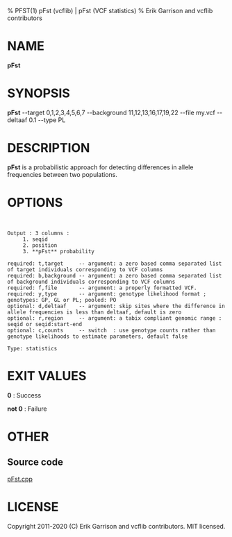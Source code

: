 % PFST(1) pFst (vcflib) | pFst (VCF statistics)
% Erik Garrison and vcflib contributors

# NAME

**pFst**

# SYNOPSIS

**pFst** --target 0,1,2,3,4,5,6,7 --background 11,12,13,16,17,19,22 --file my.vcf --deltaaf 0.1 --type PL

# DESCRIPTION

**pFst** is a probabilistic approach for detecting differences in allele frequencies between two populations.



# OPTIONS

```


Output : 3 columns :     
     1. seqid            
     2. position         
     3. **pFst** probability 

required: t,target     -- argument: a zero based comma separated list of target individuals corresponding to VCF columns       
required: b,background -- argument: a zero based comma separated list of background individuals corresponding to VCF columns   
required: f,file       -- argument: a properly formatted VCF.                                                                  
required: y,type       -- argument: genotype likelihood format ; genotypes: GP, GL or PL; pooled: PO                           
optional: d,deltaaf    -- argument: skip sites where the difference in allele frequencies is less than deltaaf, default is zero
optional: r,region     -- argument: a tabix compliant genomic range : seqid or seqid:start-end                                 
optional: c,counts     -- switch  : use genotype counts rather than genotype likelihoods to estimate parameters, default false 

Type: statistics

```





# EXIT VALUES

**0**
: Success

**not 0**
: Failure

# OTHER

## Source code

[pFst.cpp](https://github.com/vcflib/vcflib/blob/master/src/pFst.cpp)

# LICENSE

Copyright 2011-2020 (C) Erik Garrison and vcflib contributors. MIT licensed.

<!--
  Created with ./scripts/bin2md.rb scripts/bin2md-template.erb
-->
